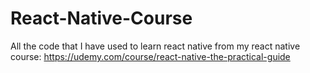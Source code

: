 # React-Native-Course
All the code that I have used to learn react native from my react native course: https://udemy.com/course/react-native-the-practical-guide
